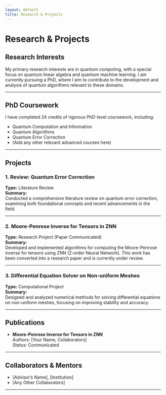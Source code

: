 ```yaml
---
layout: default
title: Research & Projects
---
```


# Research & Projects

## Research Interests

My primary research interests are in quantum computing, with a special focus on quantum linear algebra and quantum machine learning. I am currently pursuing a PhD, where I aim to contribute to the development and analysis of quantum algorithms relevant to these domains.

---

## PhD Coursework

I have completed 24 credits of rigorous PhD-level coursework, including:
- Quantum Computation and Information
- Quantum Algorithms
- Quantum Error Correction
- (Add any other relevant advanced courses here)

---

## Projects

### 1. Review: Quantum Error Correction  
**Type:** Literature Review  
**Summary:**  
Conducted a comprehensive literature review on quantum error correction, examining both foundational concepts and recent advancements in the field.

---

### 2. Moore-Penrose Inverse for Tensors in ZNN  
**Type:** Research Project (Paper Communicated)  
**Summary:**  
Developed and implemented algorithms for computing the Moore-Penrose inverse for tensors using ZNN (Z-order Neural Network). This work has been converted into a research paper and is currently under review.

---

### 3. Differential Equation Solver on Non-uniform Meshes  
**Type:** Computational Project  
**Summary:**  
Designed and analyzed numerical methods for solving differential equations on non-uniform meshes, focusing on improving stability and accuracy.

---

## Publications

- **Moore-Penrose Inverse for Tensors in ZNN**  
  *Authors:* [Your Name, Collaborators]  
  *Status:* Communicated

---

## Collaborators & Mentors

- [Advisor’s Name], [Institution]
- [Any Other Collaborators]

---

